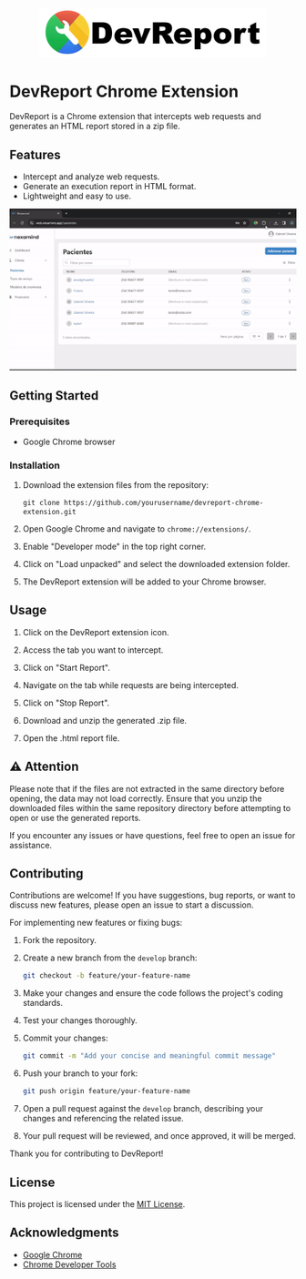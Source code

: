 <p align="center">
  <img src="images/icon-label.png" alt="DevTools Extension Logo" width="400">
</p>

DevReport Chrome Extension
=========================

DevReport is a Chrome extension that intercepts web requests and generates an HTML report stored in a zip file.

## Features

- Intercept and analyze web requests.
- Generate an execution report in HTML format.
- Lightweight and easy to use.

<p align="center">
  <img src="images/preview.gif" alt="DevReport Preview">
</p>

## Getting Started

### Prerequisites

- Google Chrome browser

### Installation

1. Download the extension files from the repository:

    ```
    git clone https://github.com/yourusername/devreport-chrome-extension.git
    ```

2. Open Google Chrome and navigate to `chrome://extensions/`.

3. Enable "Developer mode" in the top right corner.

4. Click on "Load unpacked" and select the downloaded extension folder.

5. The DevReport extension will be added to your Chrome browser.

## Usage

1. Click on the DevReport extension icon.

2. Access the tab you want to intercept.

3. Click on "Start Report".

4. Navigate on the tab while requests are being intercepted.

5. Click on "Stop Report".

6. Download and unzip the generated .zip file.

7. Open the .html report file.
## :warning: Attention

Please note that if the files are not extracted in the same directory before opening, the data may not load correctly. Ensure that you unzip the downloaded files within the same repository directory before attempting to open or use the generated reports.

If you encounter any issues or have questions, feel free to open an issue for assistance.


## Contributing
Contributions are welcome! If you have suggestions, bug reports, or want to discuss new features, please open an issue to start a discussion.

For implementing new features or fixing bugs:

1. Fork the repository.

2. Create a new branch from the `develop` branch:

    ```bash
    git checkout -b feature/your-feature-name
    ```

3. Make your changes and ensure the code follows the project's coding standards.

4. Test your changes thoroughly.

5. Commit your changes:

    ```bash
    git commit -m "Add your concise and meaningful commit message"
    ```

6. Push your branch to your fork:

    ```bash
    git push origin feature/your-feature-name
    ```

7. Open a pull request against the `develop` branch, describing your changes and referencing the related issue.

8. Your pull request will be reviewed, and once approved, it will be merged.

Thank you for contributing to DevReport!

## License

This project is licensed under the [MIT License](LICENSE).

## Acknowledgments

- [Google Chrome](https://www.google.com/chrome/)
- [Chrome Developer Tools](https://developer.chrome.com/docs/devtools/)
